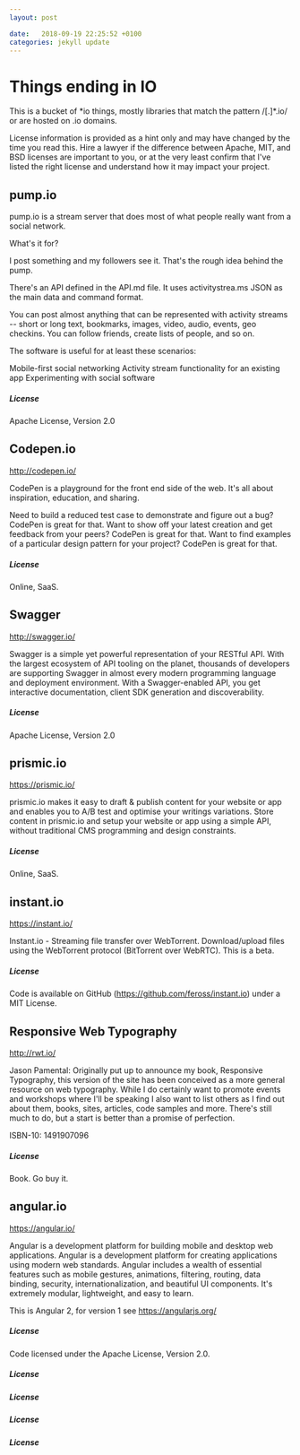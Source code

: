 ```yaml
---
layout: post

date:   2018-09-19 22:25:52 +0100
categories: jekyll update
---
```

Things ending in IO
===================

This is a bucket of \*io things, mostly libraries that match the pattern
/\[.\]\*.io/ or are hosted on .io domains.

License information is provided as a hint only and may have changed by
the time you read this. Hire a lawyer if the difference between Apache,
MIT, and BSD licenses are important to you, or at the very least confirm
that I've listed the right license and understand how it may impact your
project.

pump.io
-------

[]()

pump.io is a stream server that does most of what people really want
from a social network.

What's it for?

I post something and my followers see it. That's the rough idea behind
the pump.

There's an API defined in the API.md file. It uses activitystrea.ms JSON
as the main data and command format.

You can post almost anything that can be represented with activity
streams -- short or long text, bookmarks, images, video, audio, events,
geo checkins. You can follow friends, create lists of people, and so on.

The software is useful for at least these scenarios:

Mobile-first social networking Activity stream functionality for an
existing app Experimenting with social software

##### License

Apache License, Version 2.0

Codepen.io
----------

<http://codepen.io/>

CodePen is a playground for the front end side of the web. It's all
about inspiration, education, and sharing.

Need to build a reduced test case to demonstrate and figure out a bug?
CodePen is great for that. Want to show off your latest creation and get
feedback from your peers? CodePen is great for that. Want to find
examples of a particular design pattern for your project? CodePen is
great for that.

##### License

Online, SaaS.

Swagger
-------

<http://swagger.io/>

Swagger is a simple yet powerful representation of your RESTful API.
With the largest ecosystem of API tooling on the planet, thousands of
developers are supporting Swagger in almost every modern programming
language and deployment environment. With a Swagger-enabled API, you get
interactive documentation, client SDK generation and discoverability.

##### License

Apache License, Version 2.0

prismic.io
----------

<https://prismic.io/>

prismic.io makes it easy to draft & publish content for your website or
app and enables you to A/B test and optimise your writings variations.
Store content in prismic.io and setup your website or app using a simple
API, without traditional CMS programming and design constraints.

##### License

Online, SaaS.

instant.io
----------

<https://instant.io/>

Instant.io - Streaming file transfer over WebTorrent. Download/upload
files using the WebTorrent protocol (BitTorrent over WebRTC). This is a
beta.

##### License

Code is available on GitHub (<https://github.com/feross/instant.io>)
under a MIT License.

Responsive Web Typography
-------------------------

<http://rwt.io/>

Jason Pamental: Originally put up to announce my book, Responsive
Typography, this version of the site has been conceived as a more
general resource on web typography. While I do certainly want to promote
events and workshops where I'll be speaking I also want to list others
as I find out about them, books, sites, articles, code samples and more.
There's still much to do, but a start is better than a promise of
perfection.

ISBN-10: 1491907096

##### License

Book. Go buy it.

angular.io
----------

<https://angular.io/>

Angular is a development platform for building mobile and desktop web
applications. Angular is a development platform for creating
applications using modern web standards. Angular includes a wealth of
essential features such as mobile gestures, animations, filtering,
routing, data binding, security, internationalization, and beautiful UI
components. It's extremely modular, lightweight, and easy to learn.

This is Angular 2, for version 1 see <https://angularjs.org/>

##### License

Code licensed under the Apache License, Version 2.0.

[]()

##### License

[]()

##### License

[]()

##### License

[]()

##### License
